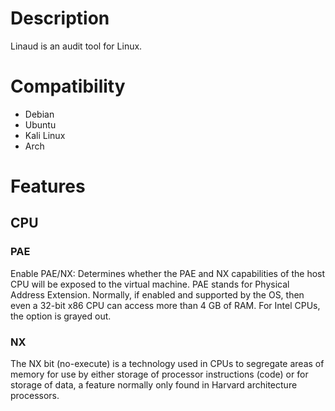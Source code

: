# Description
Linaud is an audit tool for Linux. 

# Compatibility
- Debian 
- Ubuntu 
- Kali Linux 
- Arch 

# Features 
## CPU 
### PAE 
Enable PAE/NX: Determines whether the PAE and NX capabilities of the host CPU will be exposed to the virtual machine. PAE stands for Physical Address Extension. Normally, if enabled and supported by the OS, then even a 32-bit x86 CPU can access more than 4 GB of RAM. For Intel CPUs, the option is grayed out.
### NX 
The NX bit (no-execute) is a technology used in CPUs to segregate areas of memory for use by either storage of processor instructions (code) or for storage of data, a feature normally only found in Harvard architecture processors.


